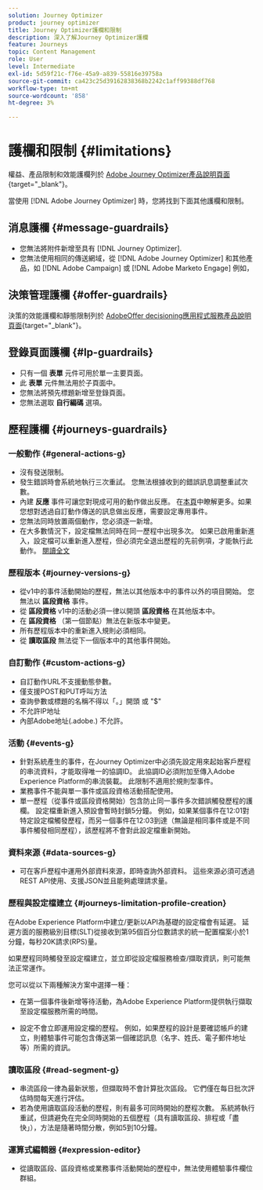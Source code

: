 ```yaml
---
solution: Journey Optimizer
product: journey optimizer
title: Journey Optimizer護欄和限制
description: 深入了解Journey Optimizer護欄
feature: Journeys
topic: Content Management
role: User
level: Intermediate
exl-id: 5d59f21c-f76e-45a9-a839-55816e39758a
source-git-commit: ca423c25d39162838368b2242c1aff99388df768
workflow-type: tm+mt
source-wordcount: '858'
ht-degree: 3%

---
```


# 護欄和限制 {#limitations}

權益、產品限制和效能護欄列於 [Adobe Journey Optimizer產品說明頁面](https://helpx.adobe.com/tw/legal/product-descriptions/adobe-journey-optimizer.html){target=&quot;_blank&quot;}。

當使用 [!DNL Adobe Journey Optimizer] 時，您將找到下面其他護欄和限制。

## 消息護欄 {#message-guardrails}

* 您無法將附件新增至具有 [!DNL Journey Optimizer].
* 您無法使用相同的傳送網域，從 [!DNL Adobe Journey Optimizer] 和其他產品，如 [!DNL Adobe Campaign] 或 [!DNL Adobe Marketo Engage] 例如，


## 決策管理護欄 {#offer-guardrails}

決策的效能護欄和靜態限制列於 [AdobeOffer decisioning應用程式服務產品說明頁面](https://helpx.adobe.com/legal/product-descriptions/offer-decisioning-app-service.html){target=&quot;_blank&quot;}。


## 登錄頁面護欄 {#lp-guardrails}

* 只有一個 **表單** 元件可用於單一主要頁面。
* 此 **表單** 元件無法用於子頁面中。
* 您無法將預先標題新增至登錄頁面。
* 您無法選取 **自行編碼** 選項。

## 歷程護欄 {#journeys-guardrails}

### 一般動作 {#general-actions-g}

* 沒有發送限制。
* 發生錯誤時會系統地執行三次重試。 您無法根據收到的錯誤訊息調整重試次數。
* 內建 **反應** 事件可讓您對現成可用的動作做出反應。 在[本頁](../building-journeys/reaction-events.md)中瞭解更多。如果您想對透過自訂動作傳送的訊息做出反應，需要設定專用事件。
* 您無法同時放置兩個動作，您必須逐一新增。
* 在大多數情況下，設定檔無法同時在同一歷程中出現多次。 如果已啟用重新進入，設定檔可以重新進入歷程，但必須完全退出歷程的先前例項，才能執行此動作。 [閱讀全文](../building-journeys/journey.md#journey-ending)

### 歷程版本 {#journey-versions-g}

* 從v1中的事件活動開始的歷程，無法以其他版本中的事件以外的項目開始。 您無法以 **區段資格** 事件。
* 從 **區段資格** v1中的活動必須一律以開頭 **區段資格** 在其他版本中。
* 在 **區段資格** （第一個節點）無法在新版本中變更。
* 所有歷程版本中的重新進入規則必須相同。
* 從 **讀取區段** 無法從下一個版本中的其他事件開始。

### 自訂動作 {#custom-actions-g}

* 自訂動作URL不支援動態參數。
* 僅支援POST和PUT呼叫方法
* 查詢參數或標題的名稱不得以「。」開頭 或 &quot;$&quot;
* 不允許IP地址
* 內部Adobe地址(.adobe.) 不允許。

### 活動 {#events-g}

* 針對系統產生的事件，在Journey Optimizer中必須先設定用來起始客戶歷程的串流資料，才能取得唯一的協調ID。 此協調ID必須附加至傳入Adobe Experience Platform的串流裝載。 此限制不適用於規則型事件。
* 業務事件不能與單一事件或區段資格活動搭配使用。
* 單一歷程（從事件或區段資格開始）包含防止同一事件多次錯誤觸發歷程的護欄。 設定檔重新進入預設會暫時封鎖5分鐘。 例如，如果某個事件在12:01對特定設定檔觸發歷程，而另一個事件在12:03到達（無論是相同事件或是不同事件觸發相同歷程），該歷程將不會對此設定檔重新開始。

### 資料來源 {#data-sources-g}

* 可在客戶歷程中運用外部資料來源，即時查詢外部資料。 這些來源必須可透過REST API使用、支援JSON並且能夠處理請求量。

### 歷程與設定檔建立 {#journeys-limitation-profile-creation}

在Adobe Experience Platform中建立/更新以API為基礎的設定檔會有延遲。 延遲方面的服務級別目標(SLT)從接收到第95個百分位數請求的統一配置檔案小於1分鐘，每秒20K請求(RPS)量。

如果歷程同時觸發至設定檔建立，並立即從設定檔服務檢查/擷取資訊，則可能無法正常運作。

您可以從以下兩種解決方案中選擇一種：

* 在第一個事件後新增等待活動，為Adobe Experience Platform提供執行擷取至設定檔服務所需的時間。

* 設定不會立即運用設定檔的歷程。 例如，如果歷程的設計是要確認帳戶的建立，則體驗事件可能包含傳送第一個確認訊息（名字、姓氏、電子郵件地址等）所需的資訊。

### 讀取區段 {#read-segment-g}

* 串流區段一律為最新狀態，但擷取時不會計算批次區段。 它們僅在每日批次評估時間每天進行評估。
* 若為使用讀取區段活動的歷程，則有最多可同時開始的歷程次數。 系統將執行重試，但請避免在完全同時開始的五個歷程（具有讀取區段、排程或「盡快」），方法是隨著時間分散，例如5到10分鐘。

### 運算式編輯器 {#expression-editor}

* 從讀取區段、區段資格或業務事件活動開始的歷程中，無法使用體驗事件欄位群組。

